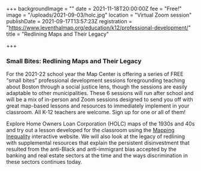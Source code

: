 +++
backgroundImage = ""
date = 2021-11-18T20:00:00Z
fee = "Free!"
image = "/uploads/2021-09-03/holc.jpg"
location = "Virtual Zoom session"
publishDate = 2021-09-17T13:57:23Z
registration = "https://www.leventhalmap.org/education/k12/professional-development/"
title = "Redlining Maps and Their Legacy"

+++
### Small Bites: Redlining Maps and Their Legacy

For the 2021-22 school year the Map Center is offering a series of FREE “small bites” professional development sessions foregrounding teaching about Boston through a social justice lens, though the sessions are easily adaptable to other municipalities. These 6 sessions will run after school and will be a mix of in-person and Zoom sessions designed to send you off with great map-based lessons and resources to immediately implement in your classroom. All K-12 teachers are welcome. Sign up for one or all of them!

Explore Home Owners Loan Corporation (HOLC) maps of the 1930s and 40s and try out a lesson developed for the classroom using the [Mapping Inequality](https://dsl.richmond.edu/panorama/redlining/#loc=5/39.1/-94.58) interactive website. We will also look at the legacy of redlining with supplemental resources that explain the persistent disinvestment that resulted from the anti-Black and anti-immigrant bias accepted by the banking and real estate sectors at the time and the ways discrimination in these sectors continues today.